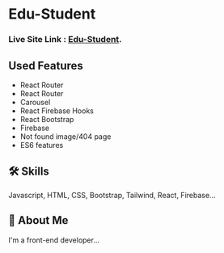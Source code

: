 # Edu-Student

### Live Site Link : [Edu-Student](https://edu-student-e3824.web.app/).

## Used Features

- React Router
- React Router
- Carousel 
- React Firebase Hooks
- React Bootstrap
- Firebase
- Not found image/404 page 
- ES6 features

## 🛠 Skills
Javascript, HTML, CSS, Bootstrap, Tailwind, React, Firebase...

## 🚀 About Me
I'm a front-end developer...

